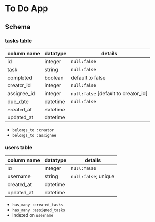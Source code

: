# To Do App

## Schema
### tasks table
column name | datatype | details
------------|----------|--------
id          | integer  |`null:false`
task        | string   |`null:false`
completed   | boolean  | default to false
creator_id  | integer  |`null:false`
assignee_id | integer  |`null:false` [default to creator_id]
due_date    | datetime |`null:false` <!--Maybe null:true ??? -->
created_at  | datetime | 
updated_at  | datetime |

- `belongs_to :creator`
- `belongs_to :assignee`

### users table
column name | datatype | details
------------|----------|--------
id          | integer  |`null:false`
username    | string   | `null:false`; unique
created_at  | datetime | 
updated_at  | datetime |

- `has_many :created_tasks`
- `has_many :assigned_tasks`
- indexed on `username`